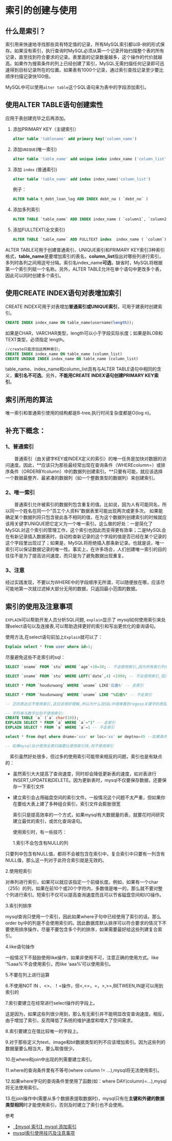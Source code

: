 # 索引的创建与使用

## 什么是索引？

索引用来快速地寻找那些具有特定值的记录，所有MySQL索引都以B-树的形式保存。如果没有索引，执行查询时MySQL必须从第一个记录开始扫描整个表的所有记录，直至找到符合要求的记录。表里面的记录数量越多，这个操作的代价就越高。如果作为搜索条件的列上已经创建了索引，MySQL无需扫描任何记录即可迅速得到目标记录所在的位置。如果表有1000个记录，通过索引查找记录至少要比顺序扫描记录快100倍。

MySQL中可以使用`alter table`这个SQL语句来为表中的字段添加索引。

## 使用ALTER TABLE语句创建索性

 应用于表创建完毕之后再添加。

1. 添加PRIMARY KEY（主键索引）

   ```sql
   alter table 'tablename' add primary key('column_name')
   ```

2. 添加`UNIQUE`(唯一索引)

   ```sql
   alter table 'table_name' add unique index index_name ('column_list')
   ```

3. 添加 `index` (普通索引)

   ```sql
   alter table 'table_name' add index index_name('column_list')
   ```

   例子：

   ```sql
   ALTER table t_debt_loan_log ADD INDEX debt_no ( `debt_no` ) 
   ```

4. 添加多列索引

   ```sql
   ALTER TABLE `table_name` ADD INDEX index_name ( `column1`, `column2`, `column3` )
   ```

5. 添加FULLTEXT(全文索引)

   ```sql
   ALTER TABLE `table_name` ADD FULLTEXT index  index_name ( `column`) 
   ```

ALTER TABLE可用于创建普通索引、UNIQUE索引和PRIMARY KEY索引3种索引格式，**table_name**是要增加索引的表名，**column_list**指出对哪些列进行索引，多列时各列之间用逗号分隔。索引名index_name**可选**，缺省时，MySQL将根据第一个索引列赋一个名称。另外，ALTER TABLE允许在单个语句中更改多个表，因此可以同时创建多个索引。

## 使用CREATE INDEX语句对表增加索引

 CREATE INDEX可用于对表增加**普通索引或UNIQUE索引**，可用于建表时创建索引。

```sql
CREATE INDEX index_name ON table_name(username(length)); 
```

如果是CHAR，VARCHAR类型，length可以小于字段实际长度；如果是BLOB和TEXT类型，必须指定 length。

```sql
//create只能添加这两种索引;
CREATE INDEX index_name ON table_name (column_list)
CREATE UNIQUE INDEX index_name ON table_name (column_list)
```

table_name、index_name和column_list具有与ALTER TABLE语句中相同的含义，**索引名不可选**。另外，**不能用CREATE INDEX语句创建PRIMARY KEY索引**。

## 索引所用的算法

唯一索引和普通索引使用的结构都是B-tree,执行时间复杂度都是O(log n)。

## 补充下概念：

### 1、普通索引

　　普通索引（由关键字KEY或INDEX定义的索引）的唯一任务是加快对数据的访问速度。因此，**应该只为那些最经常出现在查询条件（WHEREcolumn=）或排序条件（ORDERBYcolumn）中的数据列创建索引。**只要有可能，就应该选择一个数据最整齐、最紧凑的数据列（如一个整数类型的数据列）来创建索引。

### 2、唯一索引

　　普通索引允许被索引的数据列包含重复的值。比如说，因为人有可能同名，所以同一个姓名在同一个“员工个人资料”数据表里可能出现两次或更多次。
如果能确定某个数据列将只包含彼此各不相同的值，在为这个数据列创建索引的时候就应该用关键字UNIQUE把它定义为一个唯一索引。这么做的好处：一是简化了MySQL对这个索引的管理工作，这个索引也因此而变得更有效率；二是MySQL会在有新记录插入数据表时，自动检查新记录的这个字段的值是否已经在某个记录的这个字段里出现过了；如果是，MySQL将拒绝插入那条新记录。也就是说，唯一索引可以保证数据记录的唯一性。事实上，在许多场合，人们创建唯一索引的目的往往不是为了提高访问速度，而只是为了避免数据出现重复。

### 3、注意

经过实践发现，不要以为WHERE中的字段顺序无所谓，可以随便放在哪，应该尽可能地第一次就过滤掉大部分无用的数据，只返回最小范围的数据。

## 索引的使用及注意事项 

`EXPLAIN`可以帮助开发人员分析SQL问题, `explain`显示了 mysql如何使用索引来处理select语句以及连接表,可以帮助选择更好的索引和写出更优化的查询语句。

使用方法,在select语句前加上`Explain`就可以了：

```sql
Explain select * from user where id=1;
```



尽量避免这些不走索引的sql：

```sql
SELECT `sname` FROM `stu` WHERE `age`+10=30;-- 不会使用索引,因为所有索引列参与了计算

SELECT `sname` FROM `stu` WHERE LEFT(`date`,4) <1990; -- 不会使用索引,因为使用了函数运算,原理与上面相同

SELECT * FROM `houdunwang` WHERE `uname` LIKE'后盾%' -- 走索引

SELECT * FROM `houdunwang` WHERE `uname` LIKE "%后盾%" -- 不走索引

-- 正则表达式不使用索引,这应该很好理解,所以为什么在SQL中很难看到regexp关键字的原因

-- 字符串与数字比较不使用索引;
CREATE TABLE `a` (`a` char(10));
EXPLAIN SELECT * FROM `a` WHERE `a`="1" -- 走索引
EXPLAIN SELECT * FROM `a` WHERE `a`=1 -- 不走索引

select * from dept where dname='xxx' or loc='xx' or deptno=45 --如果条件中有or,即使其中有条件带索引也不会使用。换言之,就是要求使用的所有字段,都必须建立索引, 我们建议大家尽量避免使用or 关键字

-- 如果mysql估计使用全表扫描要比使用索引快,则不使用索引
```

　索引虽然好处很多，但过多的使用索引可能带来相反的问题，索引也是有缺点的：

- 虽然索引大大提高了查询速度，同时却会降低更新表的速度，如对表进行INSERT,UPDATE和DELETE。因为更新表时，mysql不仅要保存数据，还要保存一下索引文件
- 建立索引会占用磁盘空间的索引文件。一般情况这个问题不太严重，但如果你在要给大表上建了多种组合索引，索引文件会膨胀很宽

   索引只是提高效率的一个方式，如果mysql有大数据量的表，就要花时间研究建立最优的索引，或优化查询语句。

   使用索引时，有一些技巧：

  1.索引不会包含有NULL的列

​    只要列中包含有NULL值，都将不会被包含在索引中，复合索引中只要有一列含有NULL值，那么这一列对于此符合索引就是无效的。

  2.使用短索引

​    对串列进行索引，如果可以就应该指定一个前缀长度。例如，如果有一个char（255）的列，如果在前10个或20个字符内，多数值是唯一的，那么就不要对整个列进行索引。短索引不仅可以提高查询速度而且可以节省磁盘空间和I/O操作。

  3.索引列排序

​    mysql查询只使用一个索引，因此如果where子句中已经使用了索引的话，那么order by中的列是不会使用索引的。因此数据库默认排序可以符合要求的情况下不要使用排序操作，尽量不要包含多个列的排序，如果需要最好给这些列建复合索引。

  4.like语句操作

   一般情况下不鼓励使用like操作，如果非使用不可，注意正确的使用方式。like ‘%aaa%’不会使用索引，而like ‘aaa%’可以使用索引。

  5.不要在列上进行运算

  6.不使用NOT IN 、<>、！=操作，但<,<=，=，>,>=,BETWEEN,IN是可以用到索引的

  7.索引要建立在经常进行select操作的字段上。

​    这是因为，如果这些列很少用到，那么有无索引并不能明显改变查询速度。相反，由于增加了索引，反而降低了系统的维护速度和增大了空间需求。

  8.索引要建立在值比较唯一的字段上。

  9.对于那些定义为text、image和bit数据类型的列不应该增加索引。因为这些列的数据量要么相当大，要么取值很少。

  10.在where和join中出现的列需要建立索引。

  11.where的查询条件里有不等号(where column != …),mysql将无法使用索引。

  12.如果where字句的查询条件里使用了函数(如：where DAY(column)=…),mysql将无法使用索引。

  13.在join操作中(需要从多个数据表提取数据时)，mysql只有在**主键和外键的数据类型相同**时才能使用索引，否则及时建立了索引也不会使用。

















参考

- <a href="https://blog.csdn.net/u013421629/article/details/78622941" target="_blank">【mysql 索引】mysql 添加索引</a>
- <a href="https://www.cnblogs.com/heyonggang/p/6610526.html" target="_blank">mysql索引使用技巧及注意事项</a> 
